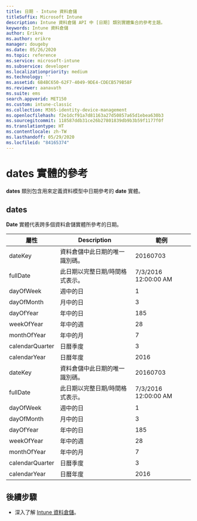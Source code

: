 ```yaml
---
title: 日期 - Intune 資料倉儲
titleSuffix: Microsoft Intune
description: Intune 資料倉儲 API 中 [日期] 類別實體集合的參考主題。
keywords: Intune 資料倉儲
author: Erikre
ms.author: erikre
manager: dougeby
ms.date: 05/26/2020
ms.topic: reference
ms.service: microsoft-intune
ms.subservice: developer
ms.localizationpriority: medium
ms.technology: ''
ms.assetid: 6B4BC650-62F7-4049-9DE4-CDECB579B58F
ms.reviewer: aanavath
ms.suite: ems
search.appverid: MET150
ms.custom: intune-classic
ms.collection: M365-identity-device-management
ms.openlocfilehash: f2e1dcf91a7d81163a27d50857a65d1ebea630b3
ms.sourcegitcommit: 118587ddb31ce26b27801839db9b3b59f1177f0f
ms.translationtype: HT
ms.contentlocale: zh-TW
ms.lasthandoff: 05/29/2020
ms.locfileid: "84165374"
---
```

# <a name="reference-for-dates-entity"></a>dates 實體的參考

**dates** 類別包含用來定義資料模型中日期參考的 **date** 實體。

## <a name="dates"></a>dates

**Date** 實體代表跨多個資料倉儲實體所參考的日期。


|    屬性     |                      Description                       |       範例        |
|-----------------|--------------------------------------------------------|----------------------|
|     dateKey     | 資料倉儲中此日期的唯一識別碼。 |       20160703       |
|    fullDate     |    此日期以完整日期/時間格式表示。     | 7/3/2016 12:00:00 AM |
|    dayOfWeek    |                      週中的日                       |          1           |
|   dayOfMonth    |                      月中的日                      |          3           |
|    dayOfYear    |                      年中的日                       |         185          |
|   weekOfYear    |                      年中的週                      |          28          |
|   monthOfYear   |                   年中的月                    |          7           |
| calendarQuarter |                    日曆季度                    |          3           |
|  calendarYear   |                     日曆年度                      |         2016         |
|     dateKey     | 資料倉儲中此日期的唯一識別碼。 |       20160703       |
|    fullDate     |    此日期以完整日期/時間格式表示。     | 7/3/2016 12:00:00 AM |
|    dayOfWeek    |                      週中的日                       |          1           |
|   dayOfMonth    |                      月中的日                      |          3           |
|    dayOfYear    |                      年中的日                       |         185          |
|   weekOfYear    |                      年中的週                      |          28          |
|   monthOfYear   |                   年中的月                    |          7           |
| calendarQuarter |                    日曆季度                    |          3           |
|  calendarYear   |                     日曆年度                      |         2016         |

## <a name="next-steps"></a>後續步驟

- 深入了解 [Intune 資料倉儲](reports-nav-create-intune-reports.md)。
